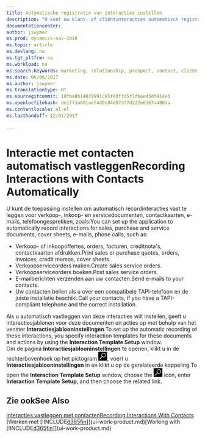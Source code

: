 ```yaml
---
title: Automatische registratie van interacties instellen
description: "U kunt uw klant- of cliëntinteracties automatisch registreren, bijvoorbeeld voor verkoop-, inkoop- en servicedocumenten of telefoongesprekken."
documentationcenter: 
author: jswymer
ms.prod: dynamics-nav-2018
ms.topic: article
ms.devlang: na
ms.tgt_pltfrm: na
ms.workload: na
ms.search.keywords: marketing, relationship, prospect, contact, client, customer
ms.date: 06/06/2017
ms.author: jswymer
ms.translationtype: HT
ms.sourcegitcommit: 1dfba8b14019991c95f40ffd5f7fbaed5df414eb
ms.openlocfilehash: de1ff3a601aef4d0c84e873f7d222e6367a480da
ms.contentlocale: nl-nl
ms.lasthandoff: 12/01/2017

---
```

# <a name="recording-interactions-with-contacts-automatically"></a><span data-ttu-id="8150b-103">Interactie met contacten automatisch vastleggen</span><span class="sxs-lookup"><span data-stu-id="8150b-103">Recording Interactions with Contacts Automatically</span></span>
<span data-ttu-id="8150b-104">U kunt de toepassing instellen om automatisch recordinteracties vast te leggen voor verkoop-, inkoop- en servicedocumenten, contactkaarten, e-mails, telefoongesprekken, zoals:</span><span class="sxs-lookup"><span data-stu-id="8150b-104">You can set up the application to automatically record interactions for sales, purchase and service documents, cover sheets, e-mails, phone calls, such as:</span></span>

* <span data-ttu-id="8150b-105">Verkoop- of inkoopoffertes, orders, facturen, creditnota's, contactkaarten afdrukken.</span><span class="sxs-lookup"><span data-stu-id="8150b-105">Print sales or purchase quotes, orders, invoices, credit memos, cover sheets.</span></span>
* <span data-ttu-id="8150b-106">Verkoopserviceorders maken.</span><span class="sxs-lookup"><span data-stu-id="8150b-106">Create sales service orders.</span></span>
* <span data-ttu-id="8150b-107">Verkoopserviceorders boeken.</span><span class="sxs-lookup"><span data-stu-id="8150b-107">Post sales service orders.</span></span>
* <span data-ttu-id="8150b-108">E-mailberichten verzenden aan uw contacten.</span><span class="sxs-lookup"><span data-stu-id="8150b-108">Send e-mails to your contacts.</span></span>
* <span data-ttu-id="8150b-109">Uw contacten bellen als u over een compatibele TAPI-telefoon en de juiste installatie beschikt.</span><span class="sxs-lookup"><span data-stu-id="8150b-109">Call your contacts, if you have a TAPI-compliant telephone and the correct installation.</span></span>

<span data-ttu-id="8150b-110">Als u automatisch vastleggen van deze interacties wilt instellen, geeft u interactiesjablonen voor deze documenten en acties op met behulp van het venster **Interactiesjablooninstellingen**.</span><span class="sxs-lookup"><span data-stu-id="8150b-110">To set up the automatic recording of these interactions, you specify interaction templates for these documents and actions by using the **Interaction Template Setup** window.</span></span>  
<span data-ttu-id="8150b-111">Om de pagina **Interactiesjablooninstellingen** te openen, klikt u in de rechterbovenhoek op het pictogram ![Zoeken naar pagina of rapport](media/ui-search/search_small.png "pictogram Zoeken naar pagina of rapport"), voert u **Interactiesjablooninstellingen** in en klikt u op de gerelateerde koppeling.</span><span class="sxs-lookup"><span data-stu-id="8150b-111">To open the **Interaction Template Setup** window, choose the ![Search for Page or Report](media/ui-search/search_small.png "Search for Page or Report icon") icon, enter **Interaction Template Setup**, and then choose the related link.</span></span>

## <a name="see-also"></a><span data-ttu-id="8150b-112">Zie ook</span><span class="sxs-lookup"><span data-stu-id="8150b-112">See Also</span></span>
[<span data-ttu-id="8150b-113">Interacties vastleggen met contacten</span><span class="sxs-lookup"><span data-stu-id="8150b-113">Recording Interactions With Contacts</span></span>](marketing-interactions.md)  
<span data-ttu-id="8150b-114">[Werken met [!INCLUDE[d365fin](includes/d365fin_md.md)]](ui-work-product.md)</span><span class="sxs-lookup"><span data-stu-id="8150b-114">[Working with [!INCLUDE[d365fin](includes/d365fin_md.md)]](ui-work-product.md)</span></span>  

